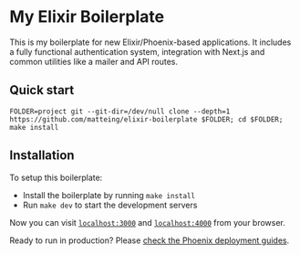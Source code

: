 # My Elixir Boilerplate

This is my boilerplate for new Elixir/Phoenix-based applications. It includes a fully functional authentication system, integration with Next.js and common utilities like a mailer and API routes.

## Quick start

```
FOLDER=project git --git-dir=/dev/null clone --depth=1 https://github.com/matteing/elixir-boilerplate $FOLDER; cd $FOLDER; make install
```

## Installation

To setup this boilerplate:

- Install the boilerplate by running `make install`
- Run `make dev` to start the development servers

Now you can visit [`localhost:3000`](http://localhost:3000) and [`localhost:4000`](http://localhost:4000) from your browser.

Ready to run in production? Please [check the Phoenix deployment guides](https://hexdocs.pm/phoenix/deployment.html).

